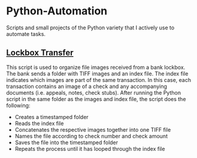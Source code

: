 # Python-Automation
Scripts and small projects of the Python variety that I actively use to automate tasks.

## [Lockbox Transfer](https://github.com/recordofloaduswar/Python/blob/ebac85152eeb8f78a1a611f0a38272b450b28154/Automation/Lockbox%20Transfer.py)
This script is used to organize file images received from a bank lockbox. The bank sends a folder with TIFF images and an index file. The index file indicates which images are part of the same transaction. In this case, each transaction contains an image of a check and any accompanying documents (i.e. appeals, notes, check stubs). After running the Python script in the same folder as the images and index file, the script does the following:
- Creates a timestamped folder
- Reads the index file
- Concatenates the respective images together into one TIFF file
- Names the file according to check number and check amount
- Saves the file into the timestamped folder
- Repeats the process until it has looped through the index file
